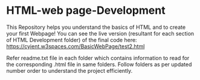# HTML-web page-Development
This Repository helps you understand the basics of HTML and to create your first Webpage!
You can see the live version (resultant for each section of HTML Development folder) of the final code here: https://cyient.w3spaces.com/BasicWebPage/test2.html

Refer readme.txt file in each folder which contains information to read for the corresponding .html file in same folders. Follow folders as per updated number order to understand the project efficiently.
